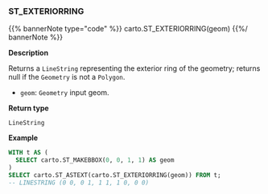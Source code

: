 ### ST_EXTERIORRING

{{% bannerNote type="code" %}}
carto.ST_EXTERIORRING(geom)
{{%/ bannerNote %}}

**Description**

Returns a `LineString` representing the exterior ring of the geometry; returns null if the `Geometry` is not a `Polygon`.

* `geom`: `Geometry` input geom.

**Return type**

`LineString`

**Example**

```sql
WITH t AS (
  SELECT carto.ST_MAKEBBOX(0, 0, 1, 1) AS geom
)
SELECT carto.ST_ASTEXT(carto.ST_EXTERIORRING(geom)) FROM t;
-- LINESTRING (0 0, 0 1, 1 1, 1 0, 0 0)
```
